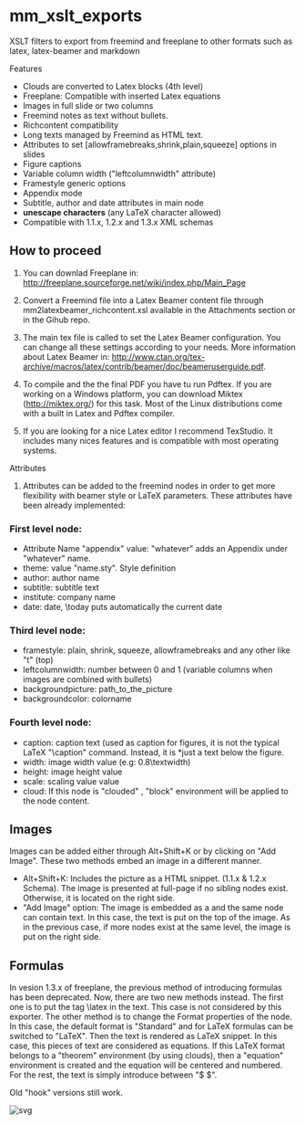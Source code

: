 mm_xslt_exports
===============



XSLT filters to export from freemind and freeplane to other formats such as latex, latex-beamer and markdown

Features

* Clouds are converted to Latex blocks (4th level)
* Freeplane: Compatible with inserted Latex equations
* Images in full slide or two columns
* Freemind notes as text without bullets.
* Richcontent compatibility
* Long texts managed by Freemind as HTML text.
* Attributes to set [allowframebreaks,shrink,plain,squeeze] options in slides
* Figure captions
* Variable column width ("leftcolumnwidth" attribute)
* Framestyle generic options
* Appendix mode
* Subtitle, author and date attributes in main node
* __unescape characters__ (any LaTeX character allowed)
* Compatible with 1.1.x, 1.2.x and 1.3.x XML schemas

## How to proceed

1. You can downlad Freeplane in: http://freeplane.sourceforge.net/wiki/index.php/Main_Page

1. Convert a Freemind file into a Latex Beamer content file through mm2latexbeamer_richcontent.xsl  available in the Attachments section or in the Gihub repo.

1. The main tex file is called to set the Latex Beamer configuration. You can change all these settings according to your needs. More information about Latex Beamer in: http://www.ctan.org/tex-archive/macros/latex/contrib/beamer/doc/beameruserguide.pdf. 

1. To compile and the the final PDF you have tu run Pdftex. If you are working on a Windows platform, you can download Miktex (http://miktex.org/) for this task. Most of the Linux distributions come with a built in Latex and Pdftex compiler.

1. If you are looking for a nice Latex editor I recommend TexStudio. It includes many nices features and is compatible with most operating systems.

Attributes

1. Attributes can be added to the freemind nodes in order to get more flexibility with beamer style or LaTeX parameters. These attributes have been already implemented:

### First level node:
* Attribute Name "appendix" value: "whatever" adds an Appendix under "whatever" name.
* theme: value "name.sty". Style  definition
* author: author name
* subtitle: subtitle text
* institute: company name
* date: date, \today puts automatically the current date

### Third level node:
* framestyle: plain, shrink, squeeze, allowframebreaks and any other like "t" (top)
* leftcolumnwidth: number between 0 and 1 (variable columns when images are combined with bullets)
* backgroundpicture: path_to_the_picture
* backgroundcolor: colorname

### Fourth level node:
* caption: caption text (used as caption for figures, it is not the typical LaTeX "\caption" command. Instead, it is *just a text below the figure.
* width: image width value (e.g: 0.8\textwidth)
* height: image height value
* scale: scaling value value
* cloud: If this node is "clouded" , "block" environment will be applied to the node content.

## Images
Images can be added either through Alt+Shift+K or by clicking on "Add Image". These two methods embed an image in a different manner. 
* Alt+Shift+K: Includes the picture as a HTML snippet. (1.1.x & 1.2.x Schema). The image is presented at full-page if no sibling nodes exist. Otherwise, it is located on the right side.
* "Add Image" option: The image is embedded as a <hook> and the same node can contain text. In this case, the text is put on the top of the image. As in the previous case, if more nodes exist at the same level, the image is put on the right side.

## Formulas
In vesion 1.3.x of freeplane, the previous method of introducing formulas has been deprecated. Now, there are two new methods instead. The first one is to put the tag \latex in the text. This case is not considered by this exporter. The other method is to change the Format properties of the node. In this case, the default format is "Standard" and for LaTeX formulas can be switched to "LaTeX". Then the text is rendered as LaTeX snippet. In this case, this pieces of text are considered as equations. If this LaTeX format belongs to a "theorem" environment (by using clouds), then a "equation" environment is created and the equation will be centered and numbered. For the rest, the text is simply introduce between "$ $".

Old "hook" versions still work.

<img src="https://github.com/igor-go/mm_xslt_exports/blob/master/freeplane_1.3.x.svg"  alt="svg"/>
